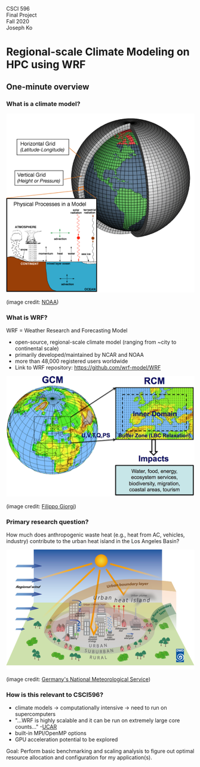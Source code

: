 CSCI 596<br/>
Final Project<br/>
Fall 2020<br/>
Joseph Ko

# Regional-scale Climate Modeling on HPC using WRF

## One-minute overview

### What is a climate model?
<img src="images/climate_model_schematic.png" width="700" alt="hi" class="inline"/>

(image credit: [NOAA](https://www.climate.gov/file/atmosphericmodelschematicpng))

### What is WRF?
WRF = Weather Research and Forecasting Model 
- open-source, regional-scale climate model (ranging from ~city to continental scale)
- primarily developed/maintained by NCAR and NOAA
- more than 48,000 registered users worldwide
- Link to WRF repository: https://github.com/wrf-model/WRF

<img src="images/rcm_schematic.jpg" width="700" alt="hi" class="inline"/>

(image credit: [Filippo Giorgi](https://agupubs.onlinelibrary.wiley.com/doi/10.1029/2018JD030094))

### Primary research question?
How much does anthropogenic waste heat (e.g., heat from AC, vehicles, industry) contribute to the urban heat island in the Los Angeles Basin?

<img src="images/UHI.png" width="700" alt="hi" class="inline"/>

(image credit: [Germany's National Meteorological Service](https://www.dwd.de/EN/research/climateenvironment/climate_impact/urbanism/urban_heat_island/urbanheatisland_node.html))

### How is this relevant to CSCI596?
- climate models -> computationally intensive -> need to run on supercomputers
- "...WRF is highly scalable and it can be run on extremely large core counts..." -[UCAR](https://www2.cisl.ucar.edu/resources/optimizing-wrf-performance)
- built-in MPI/OpenMP options
- GPU acceleration potential to be explored

Goal: Perform basic benchmarking and scaling analysis to figure out optimal resource allocation and configuration for my application(s).
